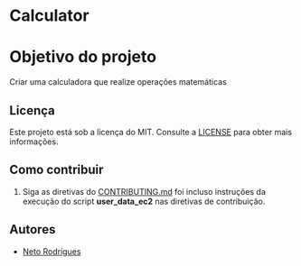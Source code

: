# Calculator

# Objetivo do projeto

Criar uma calculadora que realize operações matemáticas

## Licença

Este projeto está sob a licença do MIT. Consulte a [LICENSE](LICENSE) para obter mais informações.

## Como contribuir

1. Siga as diretivas do [CONTRIBUTING.md](docs/CONTRIBUTING.md) foi incluso instruções da execução do script **user_data_ec2** nas diretivas de contribuição.

## Autores

- [Neto Rodrigues](https://github.com/Neto6391)
